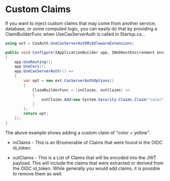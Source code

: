 # Custom Claims

If you want to inject custom claims that may come from another service, database, or some computed logic, you can easily do that by providing a ClaimBuilderFunc when UseCasServerAuth is called in Startup.cs...

```c#
using ext = CasAuth.UseCasServerAuthMiddlewareExtensions;

public void Configure(IApplicationBuilder app, IWebHostEnvironment env)
{
    app.UseRouting();
    app.UseCors();
    app.UseCasServerAuth(() =>
    {
        var opt = new ext.CasServerAuthOptions()
        {
            ClaimBuilderFunc = (inClaims, outClaims) =>
            {
                outClaims.Add(new System.Security.Claims.Claim("color", "yellow"));
            }
        };
        return opt;
    });
}
```

The above example shows adding a custom claim of "color = yellow".

-   inClaims - This is an IEnumerable of Claims that were found in the OIDC id_token.

-   outClaims - This is a List of Claims that will be encoded into the JWT payload. This will include the claims that were extracted or derived from the OIDC id_token. While generally you would add claims, it is possible to remove them as well.

